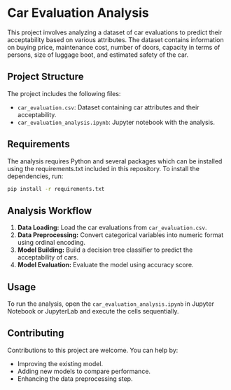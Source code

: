 # Car Evaluation Analysis

This project involves analyzing a dataset of car evaluations to predict their acceptability based on various attributes. The dataset contains information on buying price, maintenance cost, number of doors, capacity in terms of persons, size of luggage boot, and estimated safety of the car.

## Project Structure

The project includes the following files:
- `car_evaluation.csv`: Dataset containing car attributes and their acceptability.
- `car_evaluation_analysis.ipynb`: Jupyter notebook with the analysis.

## Requirements

The analysis requires Python and several packages which can be installed using the requirements.txt included in this repository. To install the dependencies, run:

```bash
pip install -r requirements.txt
```

## Analysis Workflow

1. **Data Loading:** Load the car evaluations from `car_evaluation.csv`.
2. **Data Preprocessing:** Convert categorical variables into numeric format using ordinal encoding.
3. **Model Building:** Build a decision tree classifier to predict the acceptability of cars.
4. **Model Evaluation:** Evaluate the model using accuracy score.

## Usage

To run the analysis, open the `car_evaluation_analysis.ipynb` in Jupyter Notebook or JupyterLab and execute the cells sequentially.

## Contributing

Contributions to this project are welcome. You can help by:
- Improving the existing model.
- Adding new models to compare performance.
- Enhancing the data preprocessing step.
